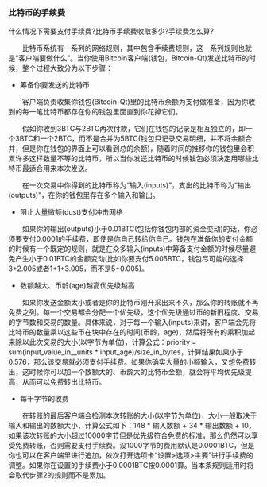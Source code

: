 ### 比特币的手续费

什么情况下需要支付手续费?比特币手续费收取多少?手续费怎么算?

　　比特币系统有一系列的网络规则，其中包含手续费规则，这一系列规则也就是“客户端要做什么”。当你使用Bitcoin客户端(钱包，Bitcoin-Qt)发送比特币的时候，整个过程大致分为以下步骤：

- 筹备你要发送的比特币

　　客户端负责收集你钱包(Bitcoin-Qt)里的比特币余额为支付做准备，因为你收到的每一笔比特币都存在你的钱包里面直到你花掉它们。

　　假如你收到3BTC与2BTC两次付款，它们在钱包的记录是相互独立的，即一个3BTC和一个2BTC，而不是合并为5BTC(钱包只记录交易明细，并不将余额合并，但是你在钱包的界面上可以看到总的余额)，随着时间的推移你的钱包里会积累许多这样数量不等的比特币，所以当你发送比特币的时候钱包必须决定用哪些比特币最适合用来本次发送。

　　在一次交易中你得到的比特币称为“输入(inputs)”，支出的比特币称为“输出(outputs)”，在你的钱包里存在多个输入和输出。

- 阻止大量微额(dust)支付冲击网络

　　如果你的输出(outputs)小于0.01BTC(包括你钱包内部的资金变动)的话，你必须要支付0.0001的手续费，即使是你自己转给你自己。钱包在准备你的支付金额的时候有一个既定的规则，就是在众多输入(inputs)中筹备支付金额的时候尽量避免产生小于0.01BTC的金额变动(比如你要支付5.005BTC，钱包尽可能的选择3+2.005或者1+1+3.005，而不是5+0.005)。

- 数额越大、币龄(age)越高优先级越高

　　如果你发送金额太小或者是你的比特币刚开采出来不久，那么你的转账就不再免费之列。每一个交易都会分配一个优先级，这个优先级通过币的新旧程度、交易的字节数和交易的数量。具体来说，对于每一个输入(inputs)来讲，客户端会先将比特币的数量乘以这些币在块中存在的时间(币龄，age)，然后将所有的乘积加起来除以此次交易的大小(以字节为单位)，计算公式：priority = sum(input_value_in__units * input_age)/size_in_bytes，计算结果如果小于0.576，那么该交易就必须支付手续费。如果你确实大量的小额输入，又想免费转出，这时候你可以加一个数额大的、币龄大的比特币金额，就会将平均优先级提高，从而可以免费转出比特币。

- 每千字节的收费

　　在转账的最后客户端会检测本次转账的大小(以字节为单位)，大小一般取决于输入和输出的数额大小，计算公式如下：148 * 输入数额 + 34 * 输出数额 + 10，如果该次转账的大小超过10000字节但是优先级符合免费的标准，那么仍然可以享受免费转账，否则需要支付手续费。没1000字节的费用默认是0.0001BTC，但是你也可以在客户端里进行追加，依次打开选项卡“设置>选项>主要”进行手续费的调整。如果你在设置的手续费小于0.0001BTC按0.0001算。当本条规则适用时将会取代步骤2的规则而不是累加。